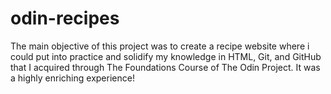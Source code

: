 # odin-recipes
The main objective of this project was to create a recipe website where i could put into practice and solidify my knowledge in HTML, Git, and GitHub that I acquired through The Foundations Course of The Odin Project. It was a highly enriching experience!